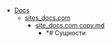- <a href = "E:\Node_projects\Node_Way\NBase\_Md\_Index\__Closer\_Web\_Automato\Curl\content\Docs\cat.Docs\dir.Docs.md">Docs</a>
    - <a href = "E:\Node_projects\Node_Way\NBase\_Md\_Index\__Closer\_Web\_Automato\Curl\content\Docs\sites_docs.com\cat.sites_docs.com\dir.sites_docs.com.md">sites_docs.com</a>
        - <a href = "E:\Node_projects\Node_Way\NBase\_Md\_Index\__Closer\_Web\_Automato\Curl\content\Docs\sites_docs.com\site_docs.com copy.md">site_docs.com copy.md</a>
            - *# Сущности
    
